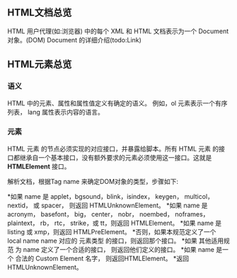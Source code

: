 ## HTML文档总览

HTML 用户代理(如:浏览器) 中的每个 XML 和 HTML 文档表示为一个 Document 对象。(DOM)
Document 的详细介绍(todo:Link)

## HTML元素总览

### 语义

HTML 中的元素、属性和属性值定义有确定的语义。 例如，ol 元素表示一个有序列表， lang 属性表示内容的语言。

### 元素

HTML 元素 的节点必须实现的对应接口，并暴露给脚本。所有 HTML 元素 的接口都继承自一个基本接口，没有额外要求的元素必须使用这一接口。这就是 **HTMLElement** 接口。

解析文档，根据Tag name 来确定DOM对象的类型，步骤如下:

*如果 name 是 applet，bgsound，blink，isindex， keygen， multicol， nextid， 或 spacer， 则返回 HTMLUnknownElement。
*如果 name 是 acronym， basefont， big， center， nobr， noembed， noframes， plaintext， rb， rtc， strike，或 tt，则返回 HTMLElement。
*如果 name 是 listing 或 xmp，则返回 HTMLPreElement。
*否则，如果本规范定义了一个 local name name 对应的 元素类型 的接口，则返回那个接口。
*如果 其他适用规范 为 name 定义了一个合适的接口， 则返回他们定义的接口。
*如果 name 是一个 合法的 Custom Element 名字， 则返回HTMLElement。
*返回 HTMLUnknownElement。
